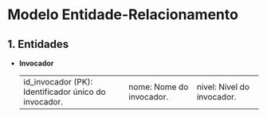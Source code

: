 # Modelo Entidade-Relacionamento

## 1. Entidades

- **Invocador**
    <table>
    <tr>
    <td>id_invocador (PK): Identificador único do invocador.</td>
    <td> nome: Nome do invocador.</td>
    <td>nivel: Nível do invocador.</td>
    </tr>
    </table>
